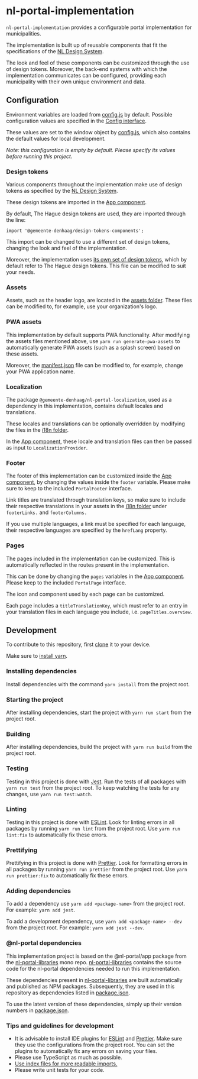 # nl-portal-implementation

`nl-portal-implementation` provides a configurable portal
implementation for municipalities.

The implementation is built up of reusable components that fit the specifications
of the [NL Design System](https://designsystem.gebruikercentraal.nl/).

The look and feel of these components can be customized through the use of design tokens. Moreover,
the back-end systems with which the implementation communicates can be configured, providing each
municipality with their own unique environment and data.

## Configuration

Environment variables are loaded from [config.js](./public/config.js) by
default. Possible configuration values are specified in the
[Config interface](./src/interfaces/config.ts).

These values are set to the window object by [config.js](./packages/app/public/config.js), which
also contains the default values for local development.

*Note: this configuration is empty by default. Please specify its values before running this project.*

### Design tokens

Various components throughout the implementation make use of design tokens as specified by the [NL Design System](https://designsystem.gebruikercentraal.nl/).

These design tokens are imported in the [App component](./src/components/app/app.tsx).

By default, The Hague design tokens are used, they are imported through the line:

`import '@gemeente-denhaag/design-tokens-components';`

This import can be changed to use a different set of design tokens, changing the look and feel of the implementation.

Moreover, the implementation uses [its own set of design tokens](./src/styles/nl-portal-design-tokens.css), which by default refer to The Hague design tokens. This file can be modified to suit your needs.

### Assets

Assets, such as the header logo, are located in the [assets folder](./src/assets). These files can be modified to, for example, use your organization's logo.

### PWA assets

This implementation by default supports PWA functionality. After modifying the assets files mentioned above, use `yarn run generate-pwa-assets` to automatically generate PWA assets (such as a splash screen) based on these assets.

Moreover, the [manifest.json](./public/manifest.json) file can be modified to, for example, change your PWA application name.

### Localization

The package `@gemeente-denhaag/nl-portal-localization`, used as a dependency in this implementation, contains default locales and translations.

These locales and translations can be optionally overridden by modifying the files in the [i18n folder](./src/i18n).

In the [App component](./src/components/app/app.tsx), these locale and translation files can then be passed as input to `LocalizationProvider`.

### Footer

The footer of this implementation can be customized inside the [App component](./src/components/app/app.tsx), by changing the values inside the `footer` variable. Please make sure to keep to the included `PortalFooter` interface.

Link titles are translated through translation keys, so make sure to include their respective translations in your assets in the [i18n folder](./src/i18n) under `footerLinks.` and `footerColumns.`

If you use multiple languages, a link must be specified for each language, their respective languages are specified by the `hrefLang` property.

### Pages

The pages included in the implementation can be customized. This is automatically reflected in the routes present in the implementation.

This can be done by changing the `pages` variables in the [App component](./src/components/app/app.tsx). Please keep to the included `PortalPage` interface.

The icon and component used by each page can be customized.

Each page includes a `titleTranslationKey`, which must refer to an entry in your translation files in each language you include, i.e. `pageTitles.overview`.


## Development

To contribute to this repository, first [clone](https://git-scm.com/docs/git-clone) it to your
device.

Make sure to [install yarn](https://yarnpkg.com/getting-started/install).

### Installing dependencies

Install dependencies with the command `yarn install` from the project root.

### Starting the project

After installing dependencies, start the project with `yarn run start` from the project root.

### Building

After installing dependencies, build the project with `yarn run build` from the project root.

### Testing

Testing in this project is done with [Jest](https://jestjs.io/). Run the tests of all packages with
`yarn run test` from the project root. To keep watching the tests for any changes, use
`yarn run test:watch`.

### Linting

Testing in this project is done with [ESLint](https://eslint.org/). Look for linting errors in all
packages by running `yarn run lint` from the project root. Use `yarn run lint:fix` to automatically
fix these errors.

### Prettifying

Prettifying in this project is done with [Prettier](https://prettier.io/). Look for formatting
errors in all packages by running `yarn run prettier` from the project root. Use
`yarn run prettier:fix` to automatically fix these errors.

### Adding dependencies

To add a dependency use `yarn add <package-name>` from the project root. For example: `yarn add jest`.

To add a development dependency, use `yarn add <package-name> --dev` from the project root. For example: `yarn add jest --dev`.

### @nl-portal dependencies

This implementation project is based on the @nl-portal/app package from the [nl-portal-libraries](https://github.com/Gemeente-DenHaag/nl-portal-libraries) mono repo. [nl-portal-libraries](https://github.com/Gemeente-DenHaag/nl-portal-libraries) contains the source code for the nl-portal dependencies needed to run this implementation.

These dependencies present in [nl-portal-libraries](https://github.com/Gemeente-DenHaag/nl-portal-libraries) are built automatically and published as NPM packages. Subsequently, they are used in this repository as dependencies listed in [package.json](./package.json).

To use the latest version of these dependencies, simply up their version numbers in [package.json](./package.json).

### Tips and guidelines for development

- It is advisable to install IDE plugins for [ESLint](https://eslint.org/) and
  [Prettier](https://prettier.io/). Make sure they use the configurations from the project root. You
  can set the plugins to automatically fix any errors on saving your files.
- Please use TypeScript as much as possible.
- [Use index files for more readable imports.](https://www.bettercoder.io/best-practices/69/use-indexts-to-simplify-imports)
- Please write unit tests for your code.
